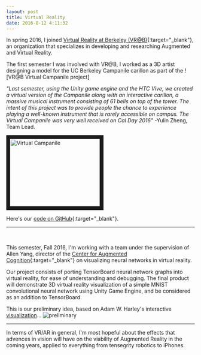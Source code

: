 ```yaml
---
layout: post
title: Virtual Reality
date: 2016-8-12 4:11:32
---
```


In spring 2016, I joined [Virtual Reality at Berkeley (VR@B)](https://vr.berkeley.edu/){:target="_blank"}, an organization that specializes in developing and researching Augmented and Virtual Reality.


The first semester I was involved with VR@B, I worked as a 3D artist designing a model for the UC Berkeley Campanile carillon as part of the ![VR@B Virtual Campanile project]
  

*"Last semester, using the Unity game engine and the HTC Vive, we created
a virtual version of the Campanile along with an interactive carillon, a
massive musical instrument consisting of 61 bells on top of the tower.
The intent of this project was to provide people the chance to experience
playing a well-known instrument that is rarely accessible on campus. The
Virtual Campanile was very well received on Cal Day 2016"* -Yulin Zheng, Team Lead.

<a href="http://www.youtube.com/watch?feature=player_embedded&v=gUPY_vwpJaQ
" target="_blank"><img src="http://img.youtube.com/vi/gUPY_vwpJaQ/0.jpg" 
alt="Virtual Campanile" width="240" height="180" border="10" /></a>


Here's our [code on GitHub](https://github.com/rileyedmunds/campanile){:target="_blank"}.

---
<br>

This semester, Fall 2016, I'm working with a team under the supervision of Allen Yang, director of the [Center for Augmented Cognition](http://augcog.berkeley.edu/){:target="_blank"} on visualizing neural networks in virtual reality.

Our project consists of porting TensorBoard neural network graphs into virtual reality, for ease of understanding and debugging. The final product will demonstrate 3D virtual reality visualization of a simple MNIST convolutional neural network using Unity Game Engine, and be considered as an addition to TensorBoard. 

This is our preliminary idea, based on Adam W. Harley's interactive [visualization](http://scs.ryerson.ca/~aharley/vis/conv/)...
![preliminary](https://raw.githubusercontent.com/rileyedmunds/rileyedmunds.github.io/master/images/vr/net.png)

---

In terms of VR/AR in general, I'm most hopeful about the effects that advences in vision will have on the viability of Augmented Reality in the coming years, applied to everything from tensegrity robotics to iPhones.




